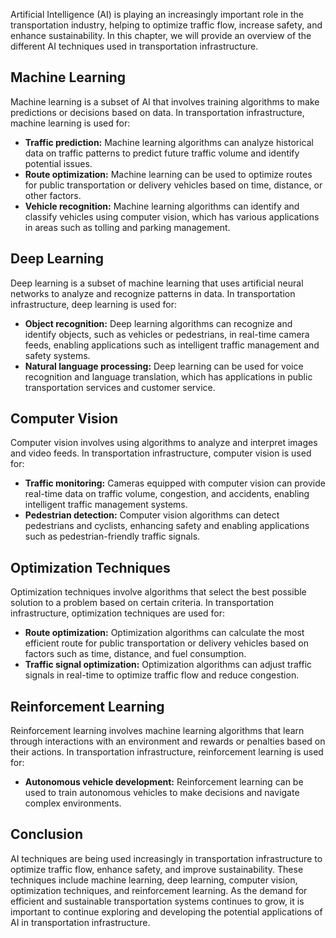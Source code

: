 

Artificial Intelligence (AI) is playing an increasingly important role in the transportation industry, helping to optimize traffic flow, increase safety, and enhance sustainability. In this chapter, we will provide an overview of the different AI techniques used in transportation infrastructure.

Machine Learning
----------------

Machine learning is a subset of AI that involves training algorithms to make predictions or decisions based on data. In transportation infrastructure, machine learning is used for:

* **Traffic prediction:** Machine learning algorithms can analyze historical data on traffic patterns to predict future traffic volume and identify potential issues.
* **Route optimization:** Machine learning can be used to optimize routes for public transportation or delivery vehicles based on time, distance, or other factors.
* **Vehicle recognition:** Machine learning algorithms can identify and classify vehicles using computer vision, which has various applications in areas such as tolling and parking management.

Deep Learning
-------------

Deep learning is a subset of machine learning that uses artificial neural networks to analyze and recognize patterns in data. In transportation infrastructure, deep learning is used for:

* **Object recognition:** Deep learning algorithms can recognize and identify objects, such as vehicles or pedestrians, in real-time camera feeds, enabling applications such as intelligent traffic management and safety systems.
* **Natural language processing:** Deep learning can be used for voice recognition and language translation, which has applications in public transportation services and customer service.

Computer Vision
---------------

Computer vision involves using algorithms to analyze and interpret images and video feeds. In transportation infrastructure, computer vision is used for:

* **Traffic monitoring:** Cameras equipped with computer vision can provide real-time data on traffic volume, congestion, and accidents, enabling intelligent traffic management systems.
* **Pedestrian detection:** Computer vision algorithms can detect pedestrians and cyclists, enhancing safety and enabling applications such as pedestrian-friendly traffic signals.

Optimization Techniques
-----------------------

Optimization techniques involve algorithms that select the best possible solution to a problem based on certain criteria. In transportation infrastructure, optimization techniques are used for:

* **Route optimization:** Optimization algorithms can calculate the most efficient route for public transportation or delivery vehicles based on factors such as time, distance, and fuel consumption.
* **Traffic signal optimization:** Optimization algorithms can adjust traffic signals in real-time to optimize traffic flow and reduce congestion.

Reinforcement Learning
----------------------

Reinforcement learning involves machine learning algorithms that learn through interactions with an environment and rewards or penalties based on their actions. In transportation infrastructure, reinforcement learning is used for:

* **Autonomous vehicle development:** Reinforcement learning can be used to train autonomous vehicles to make decisions and navigate complex environments.

Conclusion
----------

AI techniques are being used increasingly in transportation infrastructure to optimize traffic flow, enhance safety, and improve sustainability. These techniques include machine learning, deep learning, computer vision, optimization techniques, and reinforcement learning. As the demand for efficient and sustainable transportation systems continues to grow, it is important to continue exploring and developing the potential applications of AI in transportation infrastructure.
